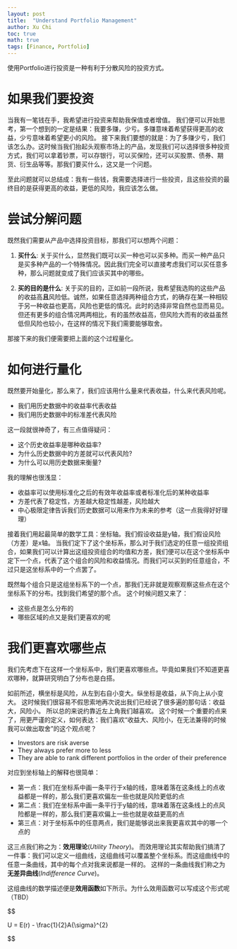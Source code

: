 ```yaml
---
layout: post
title:  "Understand Portfolio Management"
author: Xu Chi
toc: true
math: true
tags: [Finance, Portfolio]
---
```


使用Portfolio进行投资是一种有利于分散风险的投资方式。

# 如果我们要投资

当我有一笔钱在手，我希望进行投资来帮助我保值或者增值。
我们便可以开始思考，第一个想到的一定是结果：我要多赚，少亏。多赚意味着希望获得更高的收益，少亏意味着希望更小的风险。
接下来我们要想的就是：为了多赚少亏，我们该怎么办。这时候当我们抬起头观察市场上的产品，发现我们可以选择很多种投资方式，我们可以拿着钞票，可以存银行，可以买保险，还可以买股票、债券、期货、衍生品等等。那我们要买什么，这又是一个问题。

至此问题就可以总结成：我有一些钱，我需要选择进行一些投资，且这些投资的最终目的是获得更高的收益，更低的风险，我应该怎么做。

# 尝试分解问题

既然我们需要从产品中选择投资目标，那我们可以想两个问题：

1. **买什么**: 关于买什么，显然我们既可以买一种也可以买多种。而买一种产品只是买多种产品的一个特殊情况。因此我们完全可以直接考虑我们可以买任意多种，那么问题就变成了我们应该买其中的哪些。

2. **买的目的是什么**: 关于买的目的，正如前一段所说，我希望我选购的这些产品的收益高**且**风险低。诚然，如果任意选择两种组合方式，的确存在某一种相较于另一种收益也更高，风险也更低的情况。此时的选择非常自然也显而易见。但还有更多的组合情况两两相比，有的虽然收益高，但风险大而有的收益虽然低但风险也较小，在这样的情况下我们需要能够取舍。

那接下来的我们便需要把上面的这个过程量化。

# 如何进行量化

既然要开始量化，那么来了，我们应该用什么量来代表收益，什么来代表风险呢。

  * 我们用历史数据中的收益率代表收益
  * 我们用历史数据中的标准差代表风险

这一段就很神奇了，有三点值得疑问：

  * 这个历史收益率是哪种收益率?
  * 为什么历史数据中的方差就可以代表风险?
  * 为什么可以用历史数据来衡量?

我的理解也很浅显：

 * 收益率可以使用标准化之后的有效年收益率或者标准化后的某种收益率
 * 方差代表了稳定性，方差越大稳定性越差，风险越大
 * 中心极限定律告诉我们历史数据可以用来作为未来的参考（这一点我得好好理理）

接着我们用起最简单的数学工具：坐标轴。我们假设收益是y轴，我们假设风险（方差）是x轴。
当我们定下了这个坐标系，那么对于我们选定的任意一组投资组合，如果我们可以计算出这组投资组合的均值和方差，我们便可以在这个坐标系中定下一个点，代表了这个组合的风险和收益情况。而我们可以买到的任意组合，不过只是这坐标系中的一个点罢了。

既然每个组合只是这组坐标系下的一个点，那我们无非就是观察观察这些点在这个坐标系下的分布。找到我们希望的那个点。
这个时候问题又来了：
 * 这些点是怎么分布的
 * 哪些区域的点又是我们更喜欢的呢

# 我们更喜欢哪些点

我们先考虑下在这样一个坐标系中，我们更喜欢哪些点。毕竟如果我们不知道更喜欢哪种，就算研究明白了分布也是白搭。

如前所述，横坐标是风险，从左到右自小变大。纵坐标是收益，从下向上从小变大。
这时候我们很容易不假思索地再次说出我们已经说了很多遍的那句话：收益大，风险小。
所以总的来说约靠近左上角我们越喜欢。
这个时候一个重要的点来了，用更严谨的定义，如何表达：我们喜欢“收益大、风险小，在无法兼得的时候我可以做出取舍”的这个观点呢？

  * Investors are risk averse
  * They always prefer more to less
  * They are able to rank different portfolios in the order of their preference 

对应到坐标轴上的解释也很简单：

  * 第一点：我们在坐标系中画一条平行于x轴的线，意味着落在这条线上的点收益都是一样的，那么我们更喜欢偏左一些也就是风险更低的点
  * 第二点：我们在坐标系中画一条平行于y轴的线，意味着落在这条线上的点风险都是一样的，那么我们更喜欢偏上一些也就是收益更高的点
  * 第三点：对于坐标系中的任意两点，我们是能够说出来我更喜欢其中的哪一个点的

这三点我们称之为：**效用理论**(*Utility Theory*)。
而效用理论其实帮助我们搞清了一件事：我们可以定义一组曲线，这组曲线可以覆盖整个坐标系。而这组曲线中的任意一条曲线，其中的每个点对我来说都是一样的。
这样的一条曲线我们称之为**无差异曲线**(*Indifference Curve*)。

这组曲线的数学描述便是**效用函数**如下所示。为什么效用函数可以写成这个形式呢（TBD）

$$

U = E(r) - \frac{1}{2}A{\sigma}^{2}

$$